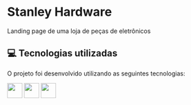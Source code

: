 # Stanley Hardware

<p>Landing page de uma loja de peças de eletrônicos </p>
<!-- 
<p>Saiba mais acessando o site <a href="">Clicando aki</a></p> 
<div align="center" >
<img src="" alt="imagem">
</div>
-->

<h2>💻 Tecnologias utilizadas</h2>

O projeto foi desenvolvido utilizando as seguintes tecnologias:<br>

<div style="display: inline_block">
  <img height="35rem" src="https://img.shields.io/badge/HTML5-E34F26?style=for-the-badge&logo=html5&logoColor=white"/>
  <img height="35rem" src="https://img.shields.io/badge/CSS3-1572B6?style=for-the-badge&logo=css3&logoColor=white"/>
  <img height="35rem" src="https://img.shields.io/badge/Bootstrap-563D7C?style=for-the-badge&logo=bootstrap&logoColor=white"/>
    <!-- 
  <img height="35rem" src="https://img.shields.io/badge/JavaScript-F7DF1E?style=for-the-badge&logo=javascript&logoColor=black"/>
  <img height="35rem" src="https://img.shields.io/badge/jQuery-0769AD?style=for-the-badge&logo=jquery&logoColor=white"/>
  -->
</div>

